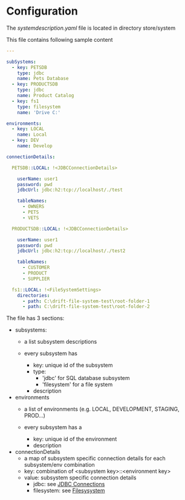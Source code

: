 # Configuration

The _systemdescription.yaml_ file is located in directory store/system  

This file contains following sample  content

```yaml
---

subSystems:
  - key: PETSDB
    type: jdbc
    name: Pets Database
  - key: PRODUCTSDB
    type: jdbc
    name: Product Catalog
  - key: fs1
    type: filesystem
    name: 'Drive C:'

environments:
  - key: LOCAL
    name: Local
  - key: DEV
    name: Develop

connectionDetails:

  PETSDB::LOCAL: !<JDBCConnectionDetails>

    userName: user1
    password: pwd
    jdbcUrl: jdbc:h2:tcp://localhost/./test

    tableNames:
      - OWNERS
      - PETS
      - VETS

  PRODUCTSDB::LOCAL: !<JDBCConnectionDetails>

    userName: user1
    password: pwd
    jdbcUrl: jdbc:h2:tcp://localhost/./test2

    tableNames:
      - CUSTOMER
      - PRODUCT
      - SUPPLIER

  fs1::LOCAL: !<FileSystemSettings>
    directories:
      - path: C:\drift-file-system-test\root-folder-1
      - path: C:\drift-file-system-test\root-folder-2

```

The file has 3 sections:

* subsystems: 
  * a list subsystem descriptions
  * every subsystem has

    * key: unique id of the subsystem
    * type: 
      * 'jdbc' for SQL database subsystem
      * 'filesystem' for a file system
    * description
* environments
  * a list of environments \(e.g. LOCAL, DEVELOPMENT, STAGING, PROD...\)
  * every subsystem has a 

    * key: unique id of the environment
    * description 
* connectionDetails
  * a map of subsystem specific connection details for each subsystem/env combination
  * key: combination of &lt;subsystem key&gt;::&lt;environment key&gt;
  * value: subsystem specific connection details
    * jdbc: see [JDBC Connections](jdbc-connections.md)
    * filesystem: see [Filesysystem](filesystem.md)




